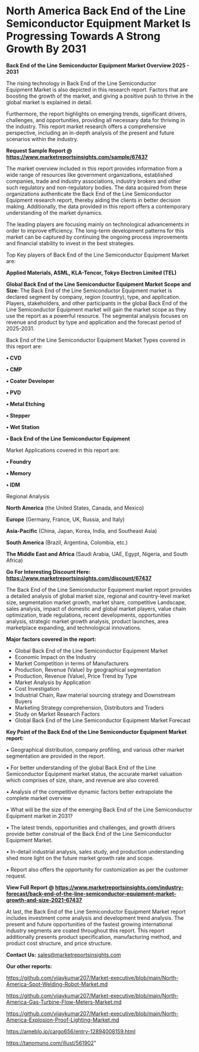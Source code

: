 # North America Back End of the Line Semiconductor Equipment Market Is Progressing Towards A Strong Growth By 2031

<Strong> Back End of the Line Semiconductor Equipment Market Overview 2025 - 2031</strong>

The rising technology in Back End of the Line Semiconductor Equipment Market is also depicted in this research report. Factors that are boosting the growth of the market, and giving a positive push to thrive in the global market is explained in detail.

Furthermore, the report highlights on emerging trends, significant drivers, challenges, and opportunities, providing all necessary data for thriving in the industry. This report market research offers a comprehensive perspective, including an in-depth analysis of the present and future scenarios within the industry.

<strong>Request Sample Report @ <a href=https://www.marketreportsinsights.com/sample/67437>https://www.marketreportsinsights.com/sample/67437</a></strong>

The market overview included in this report provides information from a wide range of resources like government organizations, established companies, trade and industry associations, industry brokers and other such regulatory and non-regulatory bodies. The data acquired from these organizations authenticate the Back End of the Line Semiconductor Equipment research report, thereby aiding the clients in better decision making. Additionally, the data provided in this report offers a contemporary understanding of the market dynamics.

The leading players are focusing mainly on technological advancements in order to improve efficiency. The long-term development patterns for this market can be captured by continuing the ongoing process improvements and financial stability to invest in the best strategies.

Top Key players of Back End of the Line Semiconductor Equipment Market are:

<strong>Applied Materials, ASML, KLA-Tencor, Tokyo Electron Limited (TEL)</strong>

<strong><b>Global Back End of the Line Semiconductor Equipment Market Scope and Size:</b></strong>
The Back End of the Line Semiconductor Equipment market is declared segment by company, region (country), type, and application. Players, stakeholders, and other participants in the global Back End of the Line Semiconductor Equipment market will gain the market scope as they use the report as a powerful resource. The segmental analysis focuses on revenue and product by type and application and the forecast period of 2025-2031.

Back End of the Line Semiconductor Equipment Market Types covered in this report are:

<strong>• CVD

• CMP

• Coater Developer

• PVD

• Metal Etching

• Stepper

• Wet Station

• Back End of the Line Semiconductor Equipment</strong>

Market Applications covered in this report are:

<strong>• Foundry

• Memory

• IDM</strong> 

Regional Analysis

<strong>North America</strong> (the United States, Canada, and Mexico)

<strong>Europe</strong> (Germany, France, UK, Russia, and Italy)

<strong>Asia-Pacific</strong> (China, Japan, Korea, India, and Southeast Asia)

<strong>South America</strong> (Brazil, Argentina, Colombia, etc.)

<strong>The Middle East and Africa</strong> (Saudi Arabia, UAE, Egypt, Nigeria, and South Africa)

<strong>Go For Interesting Discount Here: <a href=https://www.marketreportsinsights.com/discount/67437>https://www.marketreportsinsights.com/discount/67437</a></strong>

The Back End of the Line Semiconductor Equipment market report provides a detailed analysis of global market size, regional and country-level market size, segmentation market growth, market share, competitive Landscape, sales analysis, impact of domestic and global market players, value chain optimization, trade regulations, recent developments, opportunities analysis, strategic market growth analysis, product launches, area marketplace expanding, and technological innovations.

<strong><b>Major factors covered in the report:</b></strong>
<ul>
  <li>Global Back End of the Line Semiconductor Equipment Market </li>
  <li>Economic Impact on the Industry</li>
  <li>Market Competition in terms of Manufacturers</li>
  <li>Production, Revenue (Value) by geographical segmentation</li>
  <li>Production, Revenue (Value), Price Trend by Type</li>
  <li>Market Analysis by Application</li>
  <li>Cost Investigation</li>
  <li>Industrial Chain, Raw material sourcing strategy and Downstream Buyers</li>
  <li>Marketing Strategy comprehension, Distributors and Traders</li>
  <li>Study on Market Research Factors</li>
  <li>Global Back End of the Line Semiconductor Equipment Market Forecast</li>
</ul>

<strong><b>Key Point of the Back End of the Line Semiconductor Equipment Market report:</b></strong>

• Geographical distribution, company profiling, and various other market segmentation are provided in the report.

• For better understanding of the global Back End of the Line Semiconductor Equipment market status, the accurate market valuation which comprises of size, share, and revenue are also covered.

• Analysis of the competitive dynamic factors better extrapolate the complete market overview

• What will be the size of the emerging Back End of the Line Semiconductor Equipment market in 2031?

• The latest trends, opportunities and challenges, and growth drivers provide better construal of the Back End of the Line Semiconductor Equipment Market.

• In-detail industrial analysis, sales study, and production understanding shed more light on the future market growth rate and scope.

• Report also offers the opportunity for customization as per the customer request.

<strong><b>View Full Report @ <a href=https://www.marketreportsinsights.com/industry-forecast/back-end-of-the-line-semiconductor-equipment-market-growth-and-size-2021-67437>https://www.marketreportsinsights.com/industry-forecast/back-end-of-the-line-semiconductor-equipment-market-growth-and-size-2021-67437</a></b></strong>


At last, the Back End of the Line Semiconductor Equipment Market report includes investment come analysis and development trend analysis. The present and future opportunities of the fastest growing international industry segments are coated throughout this report. This report additionally presents product specification, manufacturing method, and product cost structure, and price structure.

<strong>Contact Us:</strong>
sales@marketreportsinsights.com

<strong>Our other reports:</strong>

<a href=https://github.com/vijaykumar207/Market-executive/blob/main/North-America-Spot-Welding-Robot-Market.md>https://github.com/vijaykumar207/Market-executive/blob/main/North-America-Spot-Welding-Robot-Market.md</a>

<a href=https://github.com/vijaykumar207/Market-executive/blob/main/North-America-Gas-Turbine-Flow-Meters-Market.md>https://github.com/vijaykumar207/Market-executive/blob/main/North-America-Gas-Turbine-Flow-Meters-Market.md</a>

<a href=https://github.com/vijaykumar207/Market-executive/blob/main/North-America-Explosion-Proof-Lighting-Market.md>https://github.com/vijaykumar207/Market-executive/blob/main/North-America-Explosion-Proof-Lighting-Market.md</a>

<a href=https://ameblo.jp/cargo656/entry-12894008159.html>https://ameblo.jp/cargo656/entry-12894008159.html</a>

<a href=https://tanomuno.com/illust/561902>https://tanomuno.com/illust/561902</a>"
